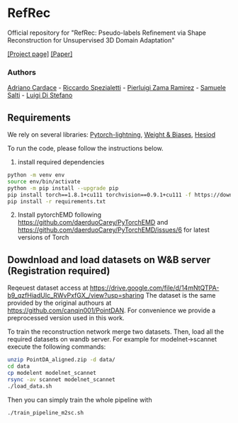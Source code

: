 # RefRec
Official repository for "RefRec: Pseudo-labels Refinement via Shape Reconstruction for Unsupervised 3D Domain Adaptation"

[[Project page]](https://cvlab-unibo.github.io/RefRec/) [[Paper]](https://arxiv.org/abs/2110.11036)

### Authors

[Adriano Cardace](https://www.unibo.it/sitoweb/adriano.cardace2) - [Riccardo Spezialetti](https://www.unibo.it/sitoweb/riccardo.spezialetti) - [Pierluigi Zama Ramirez](https://pierlui92.github.io/) - [Samuele Salti](https://vision.deis.unibo.it/ssalti/) - [Luigi Di Stefano](https://www.unibo.it/sitoweb/luigi.distefano/)


## Requirements
We rely on several libraries: [Pytorch-lightning](https://github.com/PyTorchLightning/pytorch-lightning), [Weight & Biases](https://docs.wandb.ai/), [Hesiod](https://github.com/lykius/hesiod)

To run the code, please follow the instructions below.

1) install required dependencies

```bash
python -m venv env
source env/bin/activate
python -m pip install --upgrade pip
pip install torch==1.8.1+cu111 torchvision==0.9.1+cu111 -f https://download.pytorch.org/whl/torch_stable.html
pip install -r requirements.txt
```
2) Install pytorchEMD following https://github.com/daerduoCarey/PyTorchEMD and https://github.com/daerduoCarey/PyTorchEMD/issues/6 for latest versions of Torch


## Dowdnload and load datasets on W&B server (Registration required)
Reqeuest dataset access at https://drive.google.com/file/d/14mNtQTPA-b9_qzfHiadUIc_RWvPxfGX_/view?usp=sharing
The dataset is the same provided by the original authours at https://github.com/canqin001/PointDAN. For convenience we provide a preprocessed version used in this work.

To train the reconstruction network merge two datasets. Then, load all the required datasets on wandb server. For example for modelnet->scannet execute the following commands:

```bash
unzip PointDA_aligned.zip -d data/
cd data
cp modelent modelnet_scannet 
rsync -av scannet modelnet_scannet
./load_data.sh
```

Then you can simply train the whole pipeline with 
```bash
./train_pipeline_m2sc.sh
```

